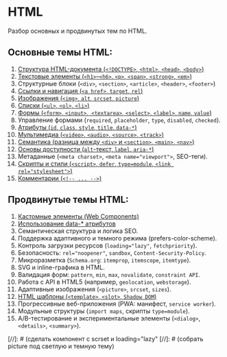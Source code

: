 # HTML #

Разбор основных и продвинутых тем по HTML.

## Основные темы HTML: ##

1. [Структура HTML-документа  (`<!DOCTYPE>`, `<html>`, `<head>`,
   `<body>`)](1.%20Базовые%20темы%20HTML/01.%20Структура%20HTML-документа.md)
2. [Текстовые элементы (`<h1>`–`<h6>`, `<p>`, `<span>`, `<strong>`,
   `<em>`)](1.%20Базовые%20темы%20HTML/02.%20Текстовые%20элементы.md)
3. Структурные блоки (`<div>`, `<section>`, `<article>`, `<header>`, `<footer>`)
4. [Ссылки и навигация  (`<a href>`, `target`, `rel`)](1.%20Базовые%20темы%20HTML/04.%20Ссылки%20и%20навигация.md)
5. [Изображения  (`<img>`, `alt`, `srcset`, `picture`)](1.%20Базовые%20темы%20HTML/05.%20Изображения.md)
6. [Списки (`<ul>`, `<ol>`, `<li>`)](1.%20Базовые%20темы%20HTML/06.%20Списки.md)
7. [Формы (`<form>`, `<input>`,` <textarea>`, `<select>`, `<label>`, `name`, `value`)](1.%20Базовые%20темы%20HTML/07.%20Формы.md)
8. Управление формами (`required`, `placeholder`, `type`, `disabled`, `checked`).
9. [Атрибуты (`id`, `class`, `style`, `title`, `data-*`)](1.%20Базовые%20темы%20HTML/09.%20Атрибуты.md)
10. [Мультимедиа (`<video>`, `<audio>`, `<source>`, `<track>`)](1.%20Базовые%20темы%20HTML/10.%20Мультимедиа.md)
11. [Семантика (разница между `<div>` и `<section>`, `<main>`, `<nav>`)](1.%20Базовые%20темы%20HTML/11.%20Семантика.md)
12. [Основы доступности (`alt`-текст, `label`, `aria-*`)](1.%20Базовые%20темы%20HTML/12.%20Основы%20доступности.md)
13. Метаданные (`<meta charset>`, `<meta name="viewport">`, SEO-теги).
14. [Скрипты и стили (`<script>`, `defer`, `type=module`, `<link rel="stylesheet">`)](1.%20Базовые%20темы%20HTML/14.%20Скрипты%20и%20стили.md)
15. [Комментарии (`<!-- ... -->`)](1.%20Базовые%20темы%20HTML/15.%20Комментарии.md)

## Продвинутые темы HTML: ##

1. [Кастомные элементы (Web Components)](2.%20Продвинутые%20темы%20HTML/01.%20Кастомные%20элементы/01.%20Кастомные%20элементы.md)
2. [Использование data-* атрибутов](2.%20Продвинутые%20темы%20HTML/02.%20Использование%20data-*%20атрибутов/02.%20Использование%20data-*%20атрибутов.md)
3. Семантическая структура и логика SEO.
4. Поддержка адаптивного и темного режима (prefers-color-scheme).
5. Контроль загрузки ресурсов (`loading="lazy"`, `fetchpriority`).
6. Безопасность: `rel="noopener"`, `sandbox`, `Content-Security-Policy`.
7. Микроразметка (`Schema.org`: `itemprop`, `itemscope`, `itemtype`).
8. SVG и inline-графика в HTML.
9. Валидация форм: `pattern`, `min`, `max`, `novalidate`, `constraint API`.
10. Работа с API в HTML5 (например, `geolocation`, `webstorage`).
11. Адаптивные изображения (`<picture>`, `srcset`, `sizes`).
12. [HTML шаблоны (`<template>`, `<slot>`, `Shadow DOM`)](2.%20Продвинутые%20темы%20HTML/12.%20HTML%20шаблоны/12.%20HTML%20шаблоны.md)
13. Прогрессивные веб-приложения (PWA: манифест, `service worker`).
14. Модульные структуры (`import maps`, скрипты `type=module`).
15. A/B-тестирование и экспериментальные элементы (`<dialog>`, `<details>`, `<summary>`).

[//]: # (сделать компонент <responsive-img> c scrset и loading="lazy"
[//]: # (собрать picture под светлую и темную тему)
